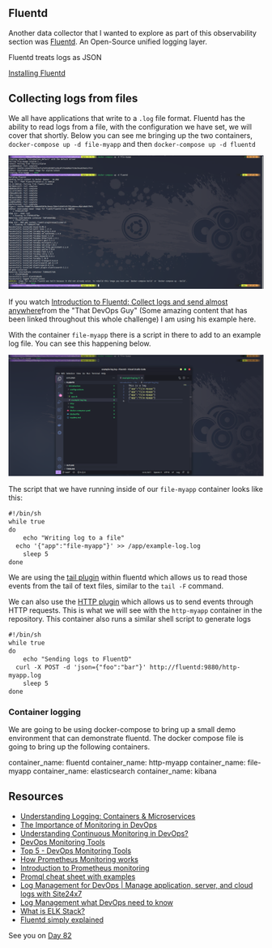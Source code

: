 ## Fluentd

Another data collector that I wanted to explore as part of this observability section was [Fluentd](https://docs.fluentd.org/). An Open-Source unified logging layer. 

Fluentd treats logs as JSON

[Installing Fluentd](https://docs.fluentd.org/quickstart#step-1-installing-fluentd)

## Collecting logs from files

We all have applications that write to a `.log` file format. Fluentd has the ability to read logs from a file, with the configuration we have set, we will cover that shortly. Below you can see me bringing up the two containers, `docker-compose up -d file-myapp` and then `docker-compose up -d fluentd` 

![](Images/Day81_Monitoring1.png)

If you watch [Introduction to Fluentd: Collect logs and send almost anywhere](https://www.youtube.com/watch?v=Gp0-7oVOtPw&t=447s)from the "That DevOps Guy" (Some amazing content that has been linked throughout this whole challenge) I am using his example here. 

With the container `file-myapp` there is a script in there to add to an example log file. You can see this happening below. 

![](Images/Day81_Monitoring2.png)

The script that we have running inside of our `file-myapp` container looks like this: 

```
#!/bin/sh
while true
do
	echo "Writing log to a file"
  echo '{"app":"file-myapp"}' >> /app/example-log.log
	sleep 5
done
```

We are using the [tail plugin](https://docs.fluentd.org/input/tail) within fluentd which allows us to read those events from the tail of text files, similar to the `tail -F` command. 

We can also use the [HTTP plugin](https://docs.fluentd.org/input/http) which allows us to send events through HTTP requests. This is what we will see with the `http-myapp` container in the repository. This container also runs a similar shell script to generate logs 

```
#!/bin/sh
while true
do
	echo "Sending logs to FluentD"
  curl -X POST -d 'json={"foo":"bar"}' http://fluentd:9880/http-myapp.log
	sleep 5
done
```






### Container logging 








We are going to be using docker-compose to bring up a small demo environment that can demonstrate fluentd. The docker compose file is going to bring up the following containers. 

container_name: fluentd
container_name: http-myapp 
container_name: file-myapp 
container_name: elasticsearch
container_name: kibana



## Resources 

- [Understanding Logging: Containers & Microservices](https://www.youtube.com/watch?v=MMVdkzeQ848)
- [The Importance of Monitoring in DevOps](https://www.devopsonline.co.uk/the-importance-of-monitoring-in-devops/)
- [Understanding Continuous Monitoring in DevOps?](https://medium.com/devopscurry/understanding-continuous-monitoring-in-devops-f6695b004e3b) 
- [DevOps Monitoring Tools](https://www.youtube.com/watch?v=Zu53QQuYqJ0) 
- [Top 5 - DevOps Monitoring Tools](https://www.youtube.com/watch?v=4t71iv_9t_4)
- [How Prometheus Monitoring works](https://www.youtube.com/watch?v=h4Sl21AKiDg) 
- [Introduction to Prometheus monitoring](https://www.youtube.com/watch?v=5o37CGlNLr8)
- [Promql cheat sheet with examples](https://www.containiq.com/post/promql-cheat-sheet-with-examples)
- [Log Management for DevOps | Manage application, server, and cloud logs with Site24x7](https://www.youtube.com/watch?v=J0csO_Shsj0)
- [Log Management what DevOps need to know](https://devops.com/log-management-what-devops-teams-need-to-know/)
- [What is ELK Stack?](https://www.youtube.com/watch?v=4X0WLg05ASw)
- [Fluentd simply explained](https://www.youtube.com/watch?v=5ofsNyHZwWE&t=14s) 

See you on [Day 82](day82.md)

